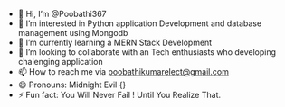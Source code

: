 - 👋 Hi, I’m @Poobathi367
- 👀 I’m interested in Python application Development and database management using Mongodb
- 🌱 I’m currently learning a MERN Stack Development
- 💞️ I’m looking to collaborate with an Tech enthusiasts who developing chalenging application
- 📫 How to reach me via poobathikumarelect@gmail.com
- 😄 Pronouns: Midnight Evil {}
- ⚡ Fun fact: You Will Never Fail ! Until You Realize That.

<!---
Poobathi367/Poobathi367 is a ✨ special ✨ repository because its `README.md` (this file) appears on your GitHub profile.
You can click the Preview link to take a look at your changes.
--->
